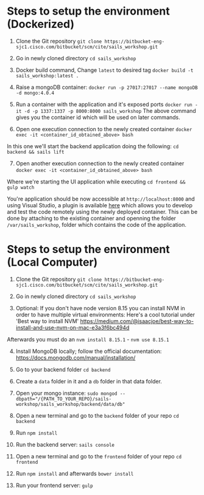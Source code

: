 # Steps to setup the environment (Dockerized)
1. Clone the Git repository
`git clone https://bitbucket-eng-sjc1.cisco.com/bitbucket/scm/cite/sails_workshop.git`

2. Go in newly cloned directory
`cd sails_workshop`

3. Docker build command, Change `latest` to desired tag
`docker build -t sails_workshop:latest .`

4. Raise a mongoDB container: 
`docker run -p 27017:27017 --name mongoDB -d mongo:4.0.4`

5. Run a container with the application and it's exposed ports
`docker run -it -d -p 1337:1337 -p 8000:8000 sails_workshop`
The above command gives you the container id which will be used on later commands.

6. Open one execution connection to the newly created container
`docker exec -it <container_id_obtained_above> bash`

In this one we'll start the backend application doing the following:
`cd backend && sails lift`

7. Open another execution connection to the newly created container
`docker exec -it <container_id_obtained_above> bash`

Where we're starting the UI application while executing `cd frontend && gulp watch`

You're application should be now accessible at `http://localhost:8000` and using Visual Studio, a plugin
is available [here](https://marketplace.visualstudio.com/items?itemName=ms-vscode-remote.vscode-remote-extensionpack) which allows you to develop and test the code remotely using the newly deployed
container. This can be done by attaching to the existing container and openning the folder `/var/sails_workshop`,
folder which contains the code of the application.


# Steps to setup the environment (Local Computer)

1. Clone the Git repository
`git clone https://bitbucket-eng-sjc1.cisco.com/bitbucket/scm/cite/sails_workshop.git`

2. Go in newly cloned directory
`cd sails_workshop`

3. Optional: If you don't have node version 8.15 you can install NVM in order to have multiple virtual environments: Here's a cool tutorial under 'Best way to install NVM' https://medium.com/@isaacjoe/best-way-to-install-and-use-nvm-on-mac-e3a3f6bc494d

Afterwards you must do an `nvm install 8.15.1` - `nvm use 8.15.1`

4. Install MongoDB locally; follow the official documentation: https://docs.mongodb.com/manual/installation/

5. Go to your backend folder
`cd backend`

6. Create a `data` folder in it and a `db` folder in that data folder.

7. Open your mongo instance: `sudo mongod --dbpath="/{PATH_TO_YOUR_REPO}/sails-workshop/sails_workshop/backend/data/db"`

8. Open a new terminal and go to the `backend` folder of your repo
`cd backend`

9. Run `npm install`

10. Run the backend server: `sails console`

11. Open a new terminal and go to the `frontend` folder of your repo
`cd frontend`

12. Run `npm install` and afterwards `bower install`

13. Run your frontend server: `gulp`